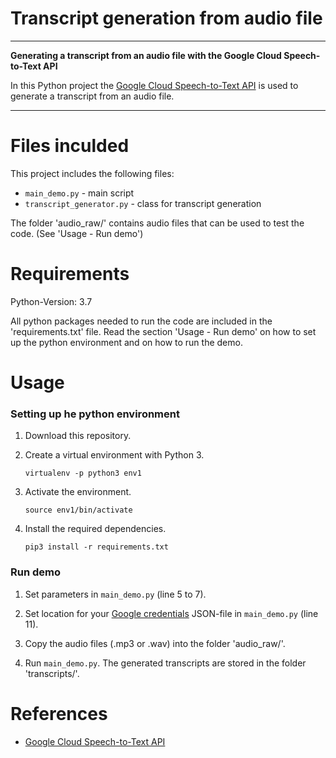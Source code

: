 # Transcript generation from audio file

---

**Generating a transcript from an audio file with the Google Cloud Speech-to-Text API**

In this Python project the [Google Cloud Speech-to-Text API](https://cloud.google.com/speech-to-text) is used to generate a transcript from an audio file. 

---

# Files inculded

This project includes the following files:
* <code>main_demo.py</code> - main script
* <code>transcript_generator.py</code> - class for transcript generation

The folder 'audio_raw/' contains audio files that can be used to test the code. (See 'Usage - Run demo')

# Requirements

Python-Version: 3.7

All python packages needed to run the code are included in the 'requirements.txt' file. Read the section 'Usage - Run demo' on how to set up the python environment and on how to run the demo.

# Usage

### Setting up he python environment 

1. Download this repository. 
2. Create a virtual environment with Python 3.

    ```
    virtualenv -p python3 env1
    ```

3. Activate the environment.

    ```
    source env1/bin/activate
    ```

4. Install the required dependencies.

    ```
    pip3 install -r requirements.txt
    ```

### Run demo

1. Set parameters in <code>main_demo.py</code> (line 5 to 7).

2. Set location for your [Google credentials](https://cloud.google.com/docs/authentication/getting-started) JSON-file in <code>main_demo.py</code> (line 11).

3. Copy the audio files (.mp3 or .wav) into the folder 'audio_raw/'.

4. Run <code>main_demo.py</code>. The generated transcripts are stored in the folder 'transcripts/'.

# References

* [Google Cloud Speech-to-Text API](https://cloud.google.com/speech-to-text)